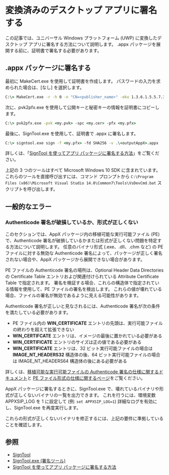 # 変換済みのデスクトップ アプリに署名する

この記事では、ユニバーサル Windows プラットフォーム (UWP) に変換したデスクトップ アプリに署名する方法について説明します。 .appx パッケージを展開する前に、証明書で署名する必要があります。

## .appx パッケージに署名する

最初に MakeCert.exe を使用して証明書を作成します。 パスワードの入力を求められた場合は、[なし] を選択します。 

```cmd
C:\> MakeCert.exe -r -h 0 -n "CN=<publisher_name>" -eku 1.3.6.1.5.5.7.3.3 -pe -sv <my.pvk> <my.cer>
```

次に、pvk2pfx.exe を使用して公開キーと秘密キーの情報を証明書にコピーします。 

```cmd
C:\> pvk2pfx.exe -pvk <my.pvk> -spc <my.cer> -pfx <my.pfx>
```
最後に、SignTool.exe を使用して、証明書で .appx に署名します。

```cmd
C:\> signtool.exe sign -f <my.pfx> -fd SHA256 -v .\<outputAppX>.appx
``` 

詳しくは、「[SignTool を使ってアプリ パッケージに署名する方法](https://msdn.microsoft.com/en-us/library/windows/desktop/jj835835(v=vs.85).aspx)」をご覧ください。 

上記の 3 つのツールはすべて Microsoft Windows 10 SDK に含まれています。 これらのツールを直接呼び出すには、コマンド プロンプトから ```C:\Program Files (x86)\Microsoft Visual Studio 14.0\Common7\Tools\VsDevCmd.bat``` スクリプトを呼び出します。

## 一般的なエラー

### Authenticode 署名が破損しているか、形式が正しくない

このセクションでは、AppX パッケージ内の移植可能な実行可能ファイル (PE) で、Authenticode 署名が破損しているかまたは形式が正しくない問題を特定する方法について説明します。 任意のバイナリ形式 (.exe、.dll、.chm など) の PE ファイルに対する無効な Authenticode 署名によって、パッケージが正しく署名されない場合や、AppX パッケージから展開できない場合があります。 

PE ファイルの Authenticode 署名の場所は、Optional Header Data Directories の Certificate Table エントリおよび関連付けられている Attribute Certificate Table で指定されます。 署名を検証する場合、これらの構造体で指定されている情報を使用して、PE ファイルの署名を検出します。 これらの値が壊れている場合、ファイルの署名が無効であるように見える可能性があります。 

Authenticode 署名が正しいと見なされるには、Authenticode 署名が次の条件を満たしている必要があります。

- PE ファイル内の **WIN_CERTIFICATE** エントリの先頭は、実行可能ファイルの終わりを超えて拡張できない
- **WIN_CERTIFCATE** エントリは、イメージの最後に置かれている必要がある
- **WIN_CERTIFICATE** エントリのサイズは正の値である必要がある
- **WIN_CERTIFICATE** エントリは、32 ビット実行可能ファイルの場合は **IMAGE_NT_HEADERS32** 構造体の後、64 ビット実行可能ファイルの場合は IMAGE_NT_HEADERS64 構造体の後にある必要がある

詳しくは、[移植可能な実行可能ファイルの Authenticode 署名の仕様に関するドキュメント](http://download.microsoft.com/download/9/c/5/9c5b2167-8017-4bae-9fde-d599bac8184a/Authenticode_PE.docx)と [PE ファイル形式の仕様に関するページ](https://msdn.microsoft.com/en-us/windows/hardware/gg463119.aspx)をご覧ください。 

AppX パッケージに署名するときに、SignTool.exe で、壊れているバイナリや形式が正しくないバイナリの一覧を出力できます。 これを行うには、環境変数 APPXSIP_LOG を 1 に設定して (例: ```set APPXSIP_LOG=1```) 詳細なログを有効にし、SignTool.exe を再度実行します。

これらの形式が正しくないバイナリを修正するには、上記の要件に準拠していることを確認します。

## 参照

- [SignTool](https://msdn.microsoft.com/library/windows/desktop/aa387764(v=vs.85).aspx)
- [SignTool.exe (署名ツール)](https://msdn.microsoft.com/library/8s9b9yaz(v=vs.110).aspx)
- [SignTool を使ってアプリ パッケージに署名する方法](https://msdn.microsoft.com/en-us/library/windows/desktop/jj835835(v=vs.85).aspx)

<!--HONumber=Jun16_HO4-->


